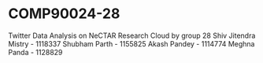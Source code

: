 # COMP90024-28
Twitter Data Analysis on NeCTAR Research Cloud by group 28 
Shiv Jitendra Mistry - 1118337
Shubham Parth - 1155825
Akash Pandey - 1114774
Meghna Panda - 1128829



